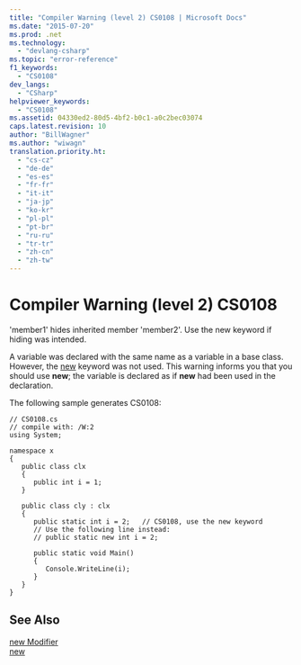 ```yaml
---
title: "Compiler Warning (level 2) CS0108 | Microsoft Docs"
ms.date: "2015-07-20"
ms.prod: .net
ms.technology: 
  - "devlang-csharp"
ms.topic: "error-reference"
f1_keywords: 
  - "CS0108"
dev_langs: 
  - "CSharp"
helpviewer_keywords: 
  - "CS0108"
ms.assetid: 04330ed2-80d5-4bf2-b0c1-a0c2bec03074
caps.latest.revision: 10
author: "BillWagner"
ms.author: "wiwagn"
translation.priority.ht: 
  - "cs-cz"
  - "de-de"
  - "es-es"
  - "fr-fr"
  - "it-it"
  - "ja-jp"
  - "ko-kr"
  - "pl-pl"
  - "pt-br"
  - "ru-ru"
  - "tr-tr"
  - "zh-cn"
  - "zh-tw"
---
```

# Compiler Warning (level 2) CS0108
'member1' hides inherited member 'member2'. Use the new keyword if hiding was intended.  
  
 A variable was declared with the same name as a variable in a base class. However, the [new](../../../csharp/language-reference/keywords/new.md) keyword was not used. This warning informs you that you should use **new**; the variable is declared as if **new** had been used in the declaration.  
  
 The following sample generates CS0108:  
  
```  
// CS0108.cs  
// compile with: /W:2  
using System;  
  
namespace x  
{  
   public class clx  
   {  
      public int i = 1;  
   }  
  
   public class cly : clx  
   {  
      public static int i = 2;   // CS0108, use the new keyword  
      // Use the following line instead:  
      // public static new int i = 2;  
  
      public static void Main()  
      {  
         Console.WriteLine(i);  
      }  
   }  
}  
```  
  
## See Also  
 [new Modifier](../../../csharp/language-reference/keywords/new-modifier.md)   
 [new](../../../csharp/language-reference/keywords/new.md)